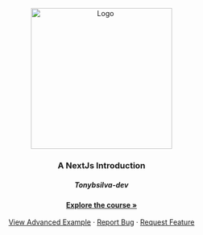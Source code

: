 

<p align="center">
  <a href="https://github.com/Tonybsilva-dev/Barber-App">
    <img src="https://cdn.auth0.com/blog/logos/nextjs-logo.png" alt="Logo" width="280">
  </a>

  <h3 align="center">A NextJs Introduction</h3>
  <h5 align="center">Tonybsilva-dev</h5>
       

  <p align="center">
    <a href="https://github.com/Tonybsilva-dev/NextJs-course/wiki"><strong>Explore the course »</strong></a>
    <br />
    <br />
    <a href="https://github.com/Tonybsilva-dev/Design-System">View Advanced Example</a>
    ·
    <a href="https://github.com/Tonybsilva-dev/NextJs-course/issues">Report Bug</a>
    ·
    <a href="https://github.com/Tonybsilva-dev/NextJs-course/issues">Request Feature</a>
  </p>
</p>
